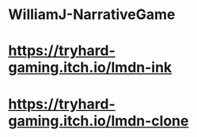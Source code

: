 # WilliamJ-NarrativeGame
# https://tryhard-gaming.itch.io/lmdn-ink
# https://tryhard-gaming.itch.io/lmdn-clone
